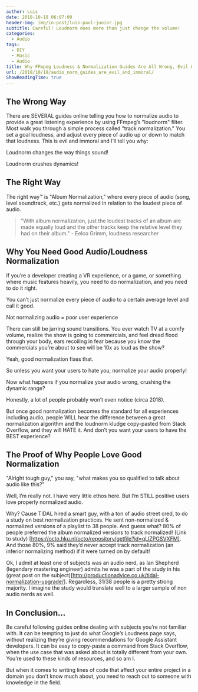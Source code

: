 ```yaml
---
author: Luis
date: 2018-10-18 06:07:00
header-img: img/in-post/luis-paul-junior.jpg
subtitle: Careful! Loudnorm does more than just change the volume!
categories:
  - Audio
tags:
  - DIY
  - Music
  - Audio
title: Why FFmpeg Loudness & Normalization Guides Are All Wrong, Evil & Immoral!
url: /2018/10/18/audio_norm_guides_are_evil_and_immoral/
ShowReadingTime: true
---
```



## The Wrong Way
There are SEVERAL guides online telling you how to normalize audio to provide a great listening experience by using FFmpeg’s "loudnorm" filter. Most walk you through a simple process called "track normalization." You set a goal loudness, and adjust every piece of audio up or down to match that loudness. This is evil and immoral and I’ll tell you why:

Loudnorm changes the way things sound!

Loudnorm crushes dynamics!

## The Right Way
The right way™ is "Album Normalization," where every piece of audio (song, level soundtrack, etc.) gets normalized in relation to the loudest piece of audio.

> "With album normalization, just the loudest tracks of an album are made equally loud and the other tracks keep the relative level they had on their album." - Eelco Grimm, loudness researcher


## Why You Need Good Audio/Loudness Normalization
If you’re a developer creating a VR experience, or a game, or something where music features heavily, you need to do normalization, and you need to do it right.

You can’t just normalize every piece of audio to a certain average level and call it good.

Not normalizing audio = poor user experience

There can still be jarring sound transitions. You ever watch TV at a comfy volume, realize the show is going to commercials, and feel dread flood through your body, ears recoiling in fear because you know the commercials you’re about to see will be 10x as loud as the show?

Yeah, good normalization fixes that.

So unless you want your users to hate you, normalize your audio properly!

Now what happens if you normalize your audio wrong, crushing the dynamic range?

Honestly, a lot of people probably won’t even notice (circa 2018).

But once good normalization becomes the standard for all experiences including audio, people WILL hear the difference between a great normalization algorithm and the loudnorm kludge copy-pasted from Stack Overflow, and they will HATE it. And don’t you want your users to have the BEST experience?

## The Proof of Why People Love Good Normalization

"Alright tough guy," you say, "what makes you so qualified to talk about audio like this?"

Well, I’m really not. I have very little ethos here. But I’m STILL positive users love properly normalized audio.

Why?
Cause TIDAL hired a smart guy, with a ton of audio street cred, to do a study on best normalization practices. He sent non-normalized & normalized versions of a playlist to 38 people. And guess what?
80% of people preferred the album normalized versions to track normalized! (Link to study) [https://octo.hku.nl/octo/repository/getfile?id=qLlZPGSVXFM]. And those 80%, 9% said they’d never accept track normalization (an inferior normalizing method) if it were turned on by default!

Ok, I admit at least one of subjects was an audio nerd, as Ian Shepherd (legendary mastering engineer) admits he was a part of the study in his (great post on the subject)[http://productionadvice.co.uk/tidal-normalization-upgrade/]. Regardless, 31/38 people is a pretty strong majority. I imagine the study would translate well to a larger sample of non audio nerds as well.

## In Conclusion...

Be careful following guides online dealing with subjects you’re not familiar with. It can be tempting to just do what Google’s Loudness page says, without realizing they’re giving recommendations for Google Assistant developers. It can be easy to copy-paste a command from Stack Overflow, when the use case that was asked about is totally different from your own. You’re used to these kinds of resources, and so am I.

But when it comes to writing lines of code that affect your entire project in a domain you don’t know much about, you need to reach out to someone with knowledge in the field.
